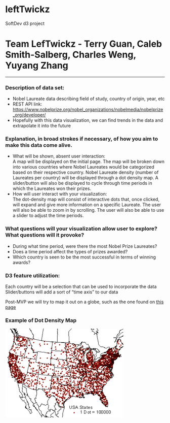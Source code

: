 # leftTwickz
SoftDev d3 project

# Team LefTwickz - Terry Guan, Caleb Smith-Salberg, Charles Weng, Yuyang Zhang
---

### Description of data set:
 * Nobel Laureate data describing field of study, country of origin, year, etc
 * REST API link: https://www.nobelprize.org/nobel_organizations/nobelmedia/nobelprize_org/developer/
 * Hopefully with this data visualization, we can find trends in the data and extrapolate it into the future

### Explanation, in broad strokes if necessary, of how you aim to make this data come alive.
 * What will be shown, absent user interaction:  
 A map will be displayed on the initial page. The map will be broken down into various countries where Nobel Laureates would be categorized based on their respective country. Nobel Laureate density (number of Laureates per country) will be displayed through a dot density map. A slider/button will also be displayed to cycle through time periods in which the Laureates won their prizes.
 * How will user interact with your visualization:  
The dot-density map will consist of interactive dots that, once clicked, will expand and give more information on a specific Laureate. The user will also be able to zoom in by scrolling. The user will also be able to use a slider to adjust the time periods.

### What questions will your visualization allow user to explore? What questions will it provoke?
 * During what time period, were there the most Nobel Prize Laureates?
 * Does a time period affect the types of prizes awarded?
 * Which country is seen to be the most successful in terms of winning awards?

### D3 feature utilization:
Each country will be a selection that can be used to incorporate the data
Slider/buttons will add a sort of “time axis” to our data

Post-MVP we will try to map it out on a globe, such as the one found on [this page](http://bl.ocks.org/patricksurry/5721459)

### Example of Dot Density Map
![dot density map](readmeFiles/dot_density_map.gif "illustration of dot density map")
